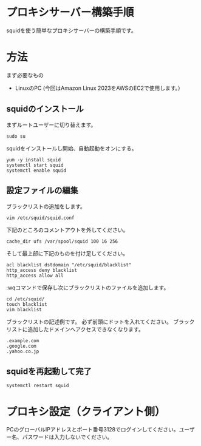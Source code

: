# プロキシサーバー構築手順
squidを使う簡単なプロキシサーバーの構築手順です。
# 方法
まず必要なもの
- LinuxのPC (今回はAmazon Linux 2023をAWSのEC2で使用します。）
## squidのインストール
まずルートユーザーに切り替えます。
```
sudo su
```
squidをインストールし開始、自動起動をオンにする。
```
yum -y install squid
systemctl start squid
systemctl enable squid
```
## 設定ファイルの編集
ブラックリストの追加をします。
```
vim /etc/squid/squid.conf
```
下記のところのコメントアウトを外してください。
```
cache_dir ufs /var/spool/squid 100 16 256
```
そして最上部に下記のものを付け足してください。
```
acl blacklist dstdomain "/etc/squid/blacklist"
http_access deny blacklist
http_access allow all
```
:wqコマンドで保存し次にブラックリストのファイルを追加します。
```
cd /etc/squid/
touch blacklist
vim blacklist
```
ブラックリストの記述例です。
必ず前頭にドットを入れてください。
ブラックリストに追加したドメインへアクセスできなくなります。
```
.example.com
.google.com
.yahoo.co.jp
```
## squidを再起動して完了
```
systemctl restart squid
```
# プロキシ設定（クライアント側）
PCのグローバルIPアドレスとポート番号3128でログインしてください。ユーザー名、パスワードは入力しないでください。
